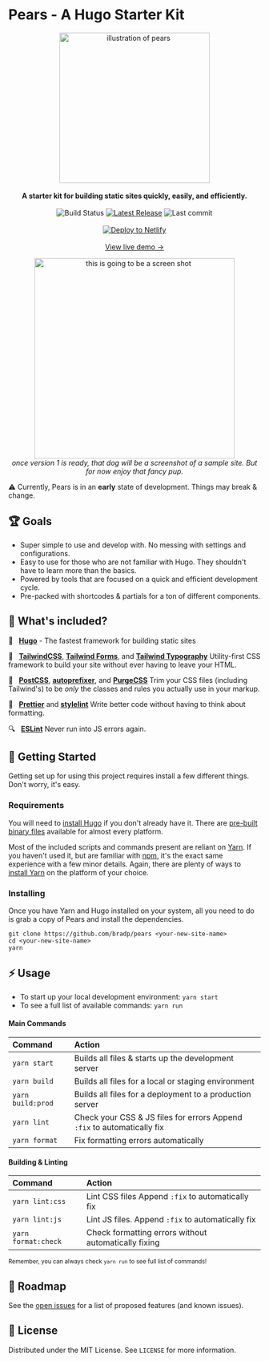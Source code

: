 # Pears - A Hugo Starter Kit

<p align="center">
  <img src="https://brrad.com/readme/pears.jpg" height="300" alt="illustration of pears"><br>
    <br>
    <strong>A starter kit for building static sites quickly, easily, and efficiently.</strong>
  <br>
  	<br>
    <img src="https://img.shields.io/github/workflow/status/bradp/starter/build/main?style=flat-square" alt="Build Status">
    <a href="https://www.github.com/bradp/starter/releases/"><img src="https://img.shields.io/github/v/release/bradp/starter?style=flat-square" alt="Latest Release"></a>
    <img src="https://img.shields.io/github/last-commit/bradp/starter?style=flat-square" alt="Last commit">
    <br>
    <br>
    <a href="https://app.netlify.com/start/deploy?repository=https://github.com/bradp/pears">
      <img src="https://www.netlify.com/img/deploy/button.svg" alt="Deploy to Netlify">
    </a>
    <br>
    <br>
   <a href="https://pears.cloud/">View live demo →</a>
</p>


<p align="center">
  <img src="https://brrad.com/readme/dog.jpg" alt="this is going to be a screen shot" width="400"><br>
  <em>once version 1 is ready, that dog will be a screenshot of a sample site. But for now enjoy that fancy pup.</em>
</p>

:warning: Currently, Pears is in an **early** state of development. Things may break & change.

## 🏆 Goals

- Super simple to use and develop with. No messing with settings and configurations.
- Easy to use for those who are not familiar with Hugo. They shouldn't have to learn more than the basics.
- Powered by tools that are focused on a quick and efficient development cycle.
- Pre-packed with shortcodes & partials for a ton of different components.

## 🎉️ What's included?

  🚧&nbsp;&nbsp; **[Hugo](https://gohugo.io)** - The fastest framework for building static sites

  🎨&nbsp;&nbsp; **[TailwindCSS](https://tailwind.css)**, **[Tailwind Forms](https://github.com/tailwindlabs/tailwindcss-forms)**, and **[Tailwind Typography](https://github.com/tailwindlabs/tailwindcss-typography)** Utility-first CSS framework to build your site without ever having to leave your HTML.

  🔧️&nbsp;&nbsp; **[PostCSS](https://github.com/postcss/postcss)**, **[autoprefixer](https://github.com/postcss/autoprefixer)**, and **[PurgeCSS](https://github.com/FullHuman/purgecss)** Trim your CSS files (including Tailwind's) to be _only_ the classes and rules you actually use in your markup.

  🌈️ &nbsp;&nbsp;**[Prettier](https://github.com/prettier/prettier)** and **[stylelint](https://github.com/stylelint/stylelint)** Write better code without having to think about formatting.

  🔍️ &nbsp;&nbsp;**[ESLint](https://eslint.org)** Never run into JS errors again.


## 🚀️ Getting Started

Getting set up for using this project requires install a few different things. Don't worry, it's easy.

### Requirements

You will need to [install Hugo](https://gohugo.io/getting-started/installing/) if you don't already have it. There are [pre-built binary files](https://github.com/gohugoio/hugo/releases) available for almost every platform.

Most of the included scripts and commands present are reliant on [Yarn](https://classic.yarnpkg.com/en/). If you haven't used it, but are familiar with [npm](https://www.npmjs.com/), it's the exact same experience with a few minor details. Again, there are plenty of ways to [install Yarn](https://classic.yarnpkg.com/en/docs/install/) on the platform of your choice.

### Installing

Once you have Yarn and Hugo installed on your system, all you need to do is grab a copy of Pears and install the dependencies.

```
git clone https://github.com/bradp/pears <your-new-site-name>
cd <your-new-site-name>
yarn
```

## ⚡️ Usage

 - To start up your local development environment: `yarn start`
 - To see a full list of available commands: `yarn run`

#### Main Commands
Command | Action
:- | :-
`yarn start` | Builds all files & starts up the development server
`yarn build` | Builds all files for a local or staging environment
`yarn build:prod` | Builds all files for a deployment to a production server
`yarn lint` | Check your CSS & JS files for errors Append `:fix` to automatically fix
`yarn format` | Fix formatting errors automatically

#### Building & Linting
Command | Action
:- | :-
`yarn lint:css` | Lint CSS files Append `:fix` to automatically fix
`yarn lint:js` | Lint JS files. Append `:fix` to automatically fix
`yarn format:check` | Check formatting errors without automatically fixing

<small>Remember, you can always check <code>yarn run</code> to see  full list of commands!</small>


## 🔮️ Roadmap

See the [open issues](https://github.com/bradp/starter/issues) for a list of proposed features (and known issues).

## 📕️ License

Distributed under the MIT License. See `LICENSE` for more information.
